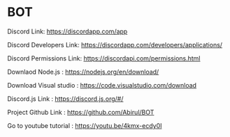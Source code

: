 # BOT

Discord Link: https://discordapp.com/app

Discord Developers Link: https://discordapp.com/developers/applications/

Discord Permissions Link: https://discordapi.com/permissions.html



Downlaod Node.js : https://nodejs.org/en/download/

Download Visual studio : https://code.visualstudio.com/download


Discord.js Link : https://discord.js.org/#/

Project Github Link : https://github.com/Abirul/BOT

Go to youtube tutorial : https://youtu.be/4kmx-ecdy0I

